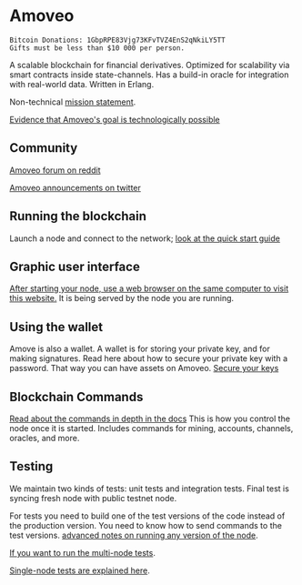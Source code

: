 Amoveo
==========

```
Bitcoin Donations: 1GbpRPE83Vjg73KFvTVZ4EnS2qNkiLY5TT
Gifts must be less than $10 000 per person.
```

A scalable blockchain for financial derivatives.
Optimized for scalability via smart contracts inside state-channels.
Has a build-in oracle for integration with real-world data.
Written in Erlang.

Non-technical [mission statement](docs/mission_statement.md).

[Evidence that Amoveo's goal is technologically possible](docs/design/limit_order_in_channel.md)

## Community

[Amoveo forum on reddit](https://www.reddit.com/r/Amoveo/)

[Amoveo announcements on twitter](https://twitter.com/zack_bitcoin)


## Running the blockchain

Launch a node and connect to the network; [look at the quick start guide](docs/getting-started/turn_it_on.md)


## Graphic user interface

[After starting your node, use a web browser on the same computer to visit this website.](http://localhost:8081/login.html)
It is being served by the node you are running.


## Using the wallet

Amove is also a wallet. A wallet is for storing your private key, and for making signatures.
Read here about how to secure your private key with a password. That way you can have assets on Amoveo.
[Secure your keys](docs/api/securing_keys.md)


## Blockchain Commands

[Read about the commands in depth in the docs](docs/api/commands.md) This is how you control the node once it is started. Includes commands for mining, accounts, channels, oracles, and more.


## Testing

We maintain two kinds of tests: unit tests and integration tests. Final test is syncing fresh node with public testnet node.

For tests you need to build one of the test versions of the code instead of the production version. You need to know how to send commands to the test versions. [advanced notes on running any version of the node](docs/getting-started/build_intro.md).

[If you want to run the multi-node tests](/docs/merging-and-testing/testing.md).

[Single-node tests are explained here](/docs/merging-and-testing/unit_testing.md).
